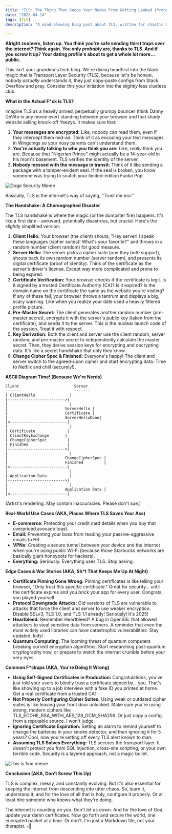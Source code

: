 ```yaml
---
title: "TLS: The Thing That Keeps Your Nudes From Getting Leaked (Probably)"
date: "2025-04-14"
tags: [TLS]
description: "A mind-blowing blog post about TLS, written for chaotic Gen Z engineers."

---
```


**Alright zoomers, listen up. You think you're safe sending thirst traps over the internet? Think again. You only *probably* are, thanks to TLS. And if you screw it up? Your dating profile's about to get a whole lot more… public.**

This isn't your grandma's tech blog. We're diving headfirst into the black magic that is Transport Layer Security (TLS), because let's be honest, nobody *actually* understands it, they just copy-paste configs from Stack Overflow and pray. Consider this your initiation into the *slightly* less clueless club.

**What in the Actual F*ck is TLS?**

Imagine TLS as a heavily armed, perpetually grumpy bouncer (think Danny DeVito in any movie ever) standing between your browser and that shady website selling knock-off Yeezys. It makes sure that:

1.  **Your messages are encrypted:** Like, nobody can read them, even if they intercept them mid-air. Think of it as encoding your text messages in Wingdings so your nosy parents can't understand them.
2.  **You're actually talking to who you think you are:**  Like, *really* think you are. Because that "Nigerian Prince" might actually be a 14-year-old in his mom's basement. TLS verifies the identity of the server.
3.  **Nobody messed with the message in transit:** Think of it like sending a package with a tamper-evident seal. If the seal is broken, you know someone was trying to snatch your limited-edition Funko Pop.

![Doge Security Meme](https://i.kym-cdn.com/photos/images/newsfeed/001/229/384/674.jpeg)

Basically, TLS is the internet's way of saying, "Trust me bro."

**The Handshake: A Choreographed Disaster**

The TLS handshake is where the magic (or the dumpster fire) happens.  It's like a first date – awkward, potentially disastrous, but crucial.  Here's the *slightly* simplified version:

1.  **Client Hello:** Your browser (the client) shouts, "Hey server! I speak these languages (cipher suites)!  What's your favorite?" and throws in a random number (client random) for good measure.
2.  **Server Hello:** The server picks a cipher suite (one they *both* support), shouts back its own random number (server random), and presents its digital certificate (proof of identity).  Think of the certificate as the server's driver's license. Except way more complicated and prone to being expired.
3.  **Certificate Verification:** Your browser checks if the certificate is legit.  Is it signed by a trusted Certificate Authority (CA)?  Is it expired?  Is the domain name on the certificate the same as the website you're visiting?  If any of these fail, your browser throws a tantrum and displays a big, scary warning.  Like when you realize your date used a heavily filtered profile picture.
4.  **Pre-Master Secret:** The client generates another random number (pre-master secret), encrypts it with the server's public key (taken from the certificate), and sends it to the server.  This is the nuclear launch code of the session. Treat it with respect.
5.  **Key Derivation:** Both the client and server use the client random, server random, and pre-master secret to independently calculate the master secret.  Then, they derive session keys for encrypting and decrypting data.  It's like a secret handshake that only they know.
6.  **Change Cipher Spec & Finished:**  Everyone's happy!  The client and server switch to the agreed-upon cipher and start encrypting data.  Time to Netflix and chill (securely!).

**ASCII Diagram Time! (Because We're Nerds)**

```
Client                        Server
-------                       -------
| ClientHello               |
|------------------------->|
|                           |
|                         ServerHello |
|                         Certificate |
|                         ServerHelloDone|
|<-------------------------|
|                           |
| Certificate              |
| ClientKeyExchange       |
| ChangeCipherSpec         |
| Finished                 |
|------------------------->|
|                           |
|                         ChangeCipherSpec |
|                         Finished         |
|<-------------------------|
|                           |
| Application Data          |
|------------------------->|
|                           |
|                         Application Data |
|<-------------------------|
```

(Artist's rendering.  May contain inaccuracies.  Please don't sue.)

**Real-World Use Cases (AKA, Places Where TLS Saves Your Ass)**

*   **E-commerce:** Protecting your credit card details when you buy that overpriced avocado toast.
*   **Email:** Preventing your boss from reading your passive-aggressive emails to HR.
*   **VPNs:** Creating a secure tunnel between your device and the internet when you're using public Wi-Fi (because those Starbucks networks are basically giant honeypots for hackers).
*   **Everything:** Seriously. Everything uses TLS. Stop asking.

**Edge Cases & War Stories (AKA, Sh*t That Keeps Me Up At Night)**

*   **Certificate Pinning Gone Wrong:** Pinning certificates is like telling your browser, "Only trust *this specific* certificate."  Great for security… until the certificate expires and you brick your app for every user. Congrats, you played yourself.
*   **Protocol Downgrade Attacks:**  Old versions of TLS are vulnerable to attacks that force the client and server to use weaker encryption.  Disable SSLv3, TLS 1.0, and TLS 1.1 already! Seriously!  It's 2025!
*   **Heartbleed:**  Remember Heartbleed?  A bug in OpenSSL that allowed attackers to steal sensitive data from servers.  A reminder that even the most widely used libraries can have catastrophic vulnerabilities.  Stay updated, kids!
*   **Quantum Computing:** The looming threat of quantum computers breaking current encryption algorithms.  Start researching post-quantum cryptography now, or prepare to watch the internet crumble before your very eyes.

**Common F*ckups (AKA, You're Doing It Wrong)**

*   **Using Self-Signed Certificates in Production:**  Congratulations, you've just told your users to blindly trust a certificate signed by… you.  That's like showing up to a job interview with a fake ID you printed at home.  Get a real certificate from a trusted CA!
*   **Not Properly Configuring Cipher Suites:**  Using weak or outdated cipher suites is like leaving your front door unlocked.  Make sure you're using strong, modern ciphers like TLS_ECDHE_RSA_WITH_AES_128_GCM_SHA256.  Or just copy a config from a reputable source. I won't judge.
*   **Ignoring Certificate Expiration:** Setting an alarm to remind yourself to change the batteries in your smoke detector, and then ignoring it for 5 years? Cool, now you're setting off every TLS alert known to man.
*   **Assuming TLS Solves Everything:**  TLS secures the *transport* layer.  It doesn't protect you from SQL injection, cross-site scripting, or your own terrible code.  Security is a layered approach, not a magic bullet.

![This is fine meme](https://i.kym-cdn.com/entries/icons/original/000/018/012/this_is_fine.jpeg)

**Conclusion (AKA, Don't Screw This Up)**

TLS is complex, messy, and constantly evolving. But it's also essential for keeping the internet from descending into utter chaos. So, learn it, understand it, and for the love of all that is holy, configure it properly. Or at least hire someone who knows what they're doing.

The internet is counting on you. Don't let us down. And for the love of God, update your damn certificates. Now go forth and secure the world, one encrypted packet at a time. Or don't. I'm just a Markdown file, not your therapist. 💀🙏
